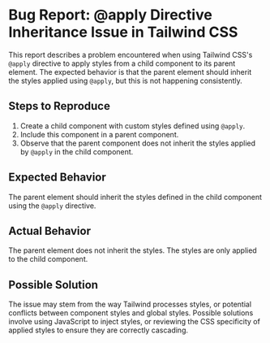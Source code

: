 # Bug Report: @apply Directive Inheritance Issue in Tailwind CSS

This report describes a problem encountered when using Tailwind CSS's `@apply` directive to apply styles from a child component to its parent element.  The expected behavior is that the parent element should inherit the styles applied using `@apply`, but this is not happening consistently.

## Steps to Reproduce

1.  Create a child component with custom styles defined using `@apply`.
2.  Include this component in a parent component.
3.  Observe that the parent component does not inherit the styles applied by `@apply` in the child component.

## Expected Behavior

The parent element should inherit the styles defined in the child component using the `@apply` directive.

## Actual Behavior

The parent element does not inherit the styles.  The styles are only applied to the child component.

## Possible Solution

The issue may stem from the way Tailwind processes styles,  or potential conflicts between component styles and global styles. Possible solutions involve using JavaScript to inject styles, or reviewing the CSS specificity of applied styles to ensure they are correctly cascading.